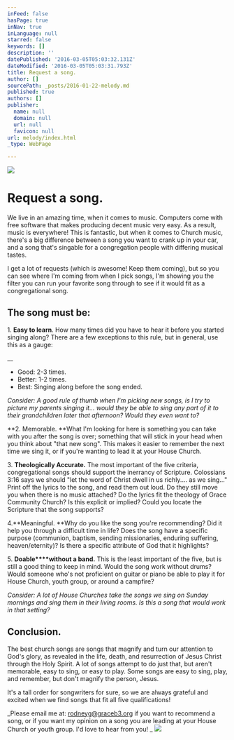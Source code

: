 ```yaml
---
inFeed: false
hasPage: true
inNav: true
inLanguage: null
starred: false
keywords: []
description: ''
datePublished: '2016-03-05T05:03:32.131Z'
dateModified: '2016-03-05T05:03:31.793Z'
title: Request a song.
author: []
sourcePath: _posts/2016-01-22-melody.md
published: true
authors: []
publisher:
  name: null
  domain: null
  url: null
  favicon: null
url: melody/index.html
_type: WebPage

---
```

![](https://the-grid-user-content.s3-us-west-2.amazonaws.com/1d22e292-dfbd-4b5e-832d-b471819d1e48.JPG)

# Request a song.

We live in an amazing time, when it comes to music. Computers come with free software that makes producing decent music very easy. As a result, music is everywhere!  This is fantastic, but when it comes to Church music, there's a big difference between a song you want to crank up in your car, and a song that's singable for a congregation people with differing musical tastes.

I get a lot of requests (which is awesome! Keep them coming), but so you can see where I'm coming from when I pick songs, I'm showing you the filter you can run your favorite song through to see if it would fit as a congregational song. 

## The song must be:

1\. **Easy to learn**.  How many times did you have to hear it before you started singing along?  There are a few exceptions to this rule, but in general, use this as a gauge:

__

* Good: 2-3 times. 
* Better: 1-2 times. 
* Best: Singing along before the song ended.

_Consider: A good rule of thumb when I'm picking new songs, is I try to picture my parents singing it... would they be able to sing any part of it to their grandchildren later that afternoon? Would they even want to?_

**2\. Memorable.  **What I'm looking for here is something you can take with you after the song is over; something that will stick in your head when you think about "that new song".  This makes it easier to remember the next time we sing it, or if you're wanting to lead it at your House Church. 

3\. **Theologically Accurate.** The most important of the five criteria, congregational songs should support the inerrancy of Scripture. Colossians 3:16 says we should "let the word of Christ dwell in us richly.... as we sing..."  Print off the lyrics to the song, and read them out loud. Do they still move you when there is no music attached? Do the lyrics fit the theology of Grace Community Church? Is this explicit or implied? Could you locate the Scripture that the song supports? 

4\.**Meaningful.  **Why do you like the song you're recommending? Did it help you through a difficult time in life?  Does the song have a specific purpose (communion, baptism, sending missionaries, enduring suffering, heaven/eternity)? Is there a specific attribute of God that it highlights? 

5\. **Doable****without a band.** This is the least important of the five, but is still a good thing to keep in mind.  Would the song work without drums? Would someone who's not proficient on guitar or piano be able to play it for House Church, youth group, or around a campfire? 

_Consider: A lot of House Churches take the songs we sing on Sunday mornings and sing them in their living rooms. Is this a song that would work in that setting?_

## Conclusion.

The best church songs are songs that magnify and turn our attention to God's glory, as revealed in the life, death, and resurrection of Jesus Christ through the Holy Spirit. A lot of songs attempt to do just that, but aren't memorable, easy to sing, or easy to play.  Some songs are easy to sing, play, and remember, but don't magnify the person, Jesus.  

It's a tall order for songwriters for sure, so we are always grateful and excited when we find songs that fit all five qualifications!  

_Please email me at:  rodneyg@graceb3.org if you want to recommend a song, or if you want my opinion on a song you are leading at your House Church or youth group. I'd love to hear from you! _
![](https://imgflo.herokuapp.com/graph/vahj1ThiexotieMo/3128c9a26d7a4675babb485659266a51/passthrough.jpg?height=422&input=https%3A%2F%2Fs3-us-west-2.amazonaws.com%2Fthe-grid-img%2Fp%2F99695b6e5dabe680eaf65091f82cb69421d1d081.jpg&width=750)